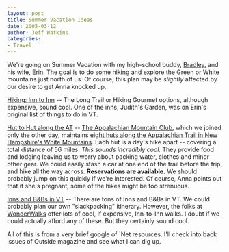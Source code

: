```yaml
---
layout: post
title: Summer Vacation Ideas
date: 2005-03-12
author: Jeff Watkins
categories:
- Travel
---
```


We're going on Summer Vacation with my high-school buddy, [Bradley](http://faculty.wiu.edu/CB-Dilger/), and his wife, [Erin](http://homepage.macomb.com/~erine/). The goal is to do some hiking and explore the Green or White mountains just north of us. Of course, this plan may be *slightly* affected by our desire to get Anna knocked up.

[Hiking: Inn to Inn](http://www.inntoinn.com/self_hike.htm) -- The Long Trail or Hiking Gourmet options, although expensive, sound cool. One of the inns, Judith's Garden, was on Erin's original list of things to do in VT.

[Hut to Hut along the AT](http://gorp.away.com/gorp/location/nh/hik_hut.htm) -- [The Appalachian Mountain Club](http://www.outdoors.org/), which we joined only the other day, maintains [eight huts along the Appalachian Trail in New Hampshire's White Mountains](http://www.outdoors.org/lodging/huts/index.cfm). Each hut is a day's hike apart -- covering a total distance of 56 miles. *This sounds incredibly cool.* They provide food and lodging leaving us to worry about packing water, clothes and minor other gear. We could easily stash a car at one end of the trail before the trip, and hike all the way across. **Reservations are available.** We should probably jump on this quickly if we're interested. Of course, Anna points out that if she's pregnant, some of the hikes might be too strenuous.

[Inns and B&Bs in VT](http://www.a1trails.com/lodging/ldgvt.html) -- There are tons of Inns and B&Bs in VT. We could probably plan our own "slackpacking" itinerary. However, the folks at [WonderWalks](http://www.wonderwalks.com/tours.htm) offer lots of cool, if expensive, Inn-to-Inn walks. I doubt if we could actually afford any of these. But they certainly sound cool.

All of this is from a very brief google of \`Net resources. I'll check into back issues of Outside magazine and see what I can dig up.